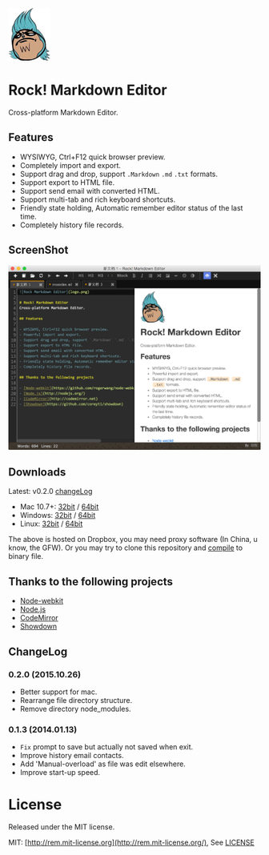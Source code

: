 ![Rock Markdown Editor](/src/logo.png)

# Rock! Markdown Editor
Cross-platform Markdown Editor.

## Features

- WYSIWYG, Ctrl+F12 quick browser preview.
- Completely import and export.
- Support drag and drop, support `.Markdown` `.md` `.txt` formats.
- Support export to HTML file.
- Support send email with converted HTML.
- Support multi-tab and rich keyboard shortcuts.
- Friendly state holding, Automatic remember editor status of the last time.
- Completely history file records.

## ScreenShot

![Rock Markdown Editor](/docs/macshow.png)

## Downloads

Latest: v0.2.0 [changeLog](#changelog)

- Mac 10.7+: [32bit](https://www.dropbox.com/s/e9f1x258qi193es/Rock_Markdown_v0.2.0_osx32.zip?dl=0) / [64bit](https://www.dropbox.com/s/i0x1slhovyq3o0b/Rock_Markdown_v0.2.0_osx64.zip?dl=0)
- Windows: [32bit](https://www.dropbox.com/s/m5237obl3qgl3qy/Rock_Markdown_v0.2.0_win32.zip?dl=0) / [64bit](https://www.dropbox.com/s/5qon41y051ofjl2/Rock_Markdown_v0.2.0_win64.zip?dl=0)
- Linux: [32bit](https://www.dropbox.com/s/u7zoyg3mkm2oq2i/Rock_Markdown_v0.2.0_linux32.zip?dl=0) / [64bit](https://www.dropbox.com/s/otwpvfi4ycs5oj4/Rock_Markdown_v0.2.0_linux64.zip?dl=0)

The above is hosted on Dropbox, you may need proxy software (In China, u know, the GFW).
Or you may try to clone this repository and [compile](http://strongloop.com/strongblog/creating-desktop-applications-with-node-webkit/) to binary file.

## Thanks to the following projects

- [Node-webkit](https://github.com/rogerwang/node-webkit)
- [Node.js](http://nodejs.org/)
- [CodeMirror](http://codemirror.net)
- [Showdown](https://github.com/coreyti/showdown)

## ChangeLog

### 0.2.0 (2015.10.26)
- Better support for mac.
- Rearrange file directory structure.
- Remove directory node_modules.

### 0.1.3 (2014.01.13)
- `Fix` prompt to save but actually not saved when exit.
- Improve history email contacts.
- Add 'Manual-overload' as file was edit elsewhere.
- Improve start-up speed.

# License
Released under the MIT license.

MIT: [http://rem.mit-license.org](http://rem.mit-license.org/), See [LICENSE](/LICENSE)
